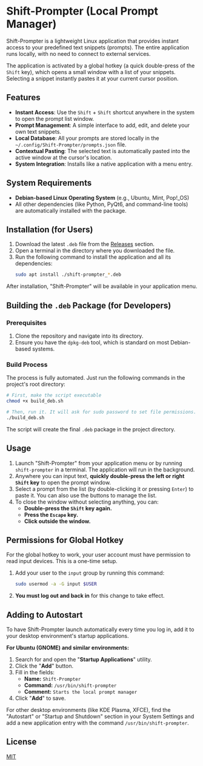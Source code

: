 # Shift-Prompter (Local Prompt Manager)

Shift-Prompter is a lightweight Linux application that provides instant access to your predefined text snippets (prompts). The entire application runs locally, with no need to connect to external services.

The application is activated by a global hotkey (a quick double-press of the `Shift` key), which opens a small window with a list of your snippets. Selecting a snippet instantly pastes it at your current cursor position.

## Features

- **Instant Access**: Use the `Shift` + `Shift` shortcut anywhere in the system to open the prompt list window.
- **Prompt Management**: A simple interface to add, edit, and delete your own text snippets.
- **Local Database**: All your prompts are stored locally in the `~/.config/Shift-Prompter/prompts.json` file.
- **Contextual Pasting**: The selected text is automatically pasted into the active window at the cursor's location.
- **System Integration**: Installs like a native application with a menu entry.

## System Requirements

- **Debian-based Linux Operating System** (e.g., Ubuntu, Mint, Pop!_OS)
- All other dependencies (like Python, PyQt6, and command-line tools) are automatically installed with the package.

## Installation (for Users)

1.  Download the latest `.deb` file from the [Releases](https://github.com/username/shift-prompter/releases) section.
2.  Open a terminal in the directory where you downloaded the file.
3.  Run the following command to install the application and all its dependencies:
    ```bash
    sudo apt install ./shift-prompter_*.deb
    ```

After installation, "Shift-Prompter" will be available in your application menu.

## Building the `.deb` Package (for Developers)

### Prerequisites
1.  Clone the repository and navigate into its directory.
2.  Ensure you have the `dpkg-deb` tool, which is standard on most Debian-based systems.

### Build Process
The process is fully automated. Just run the following commands in the project's root directory:

```bash
# First, make the script executable
chmod +x build_deb.sh

# Then, run it. It will ask for sudo password to set file permissions.
./build_deb.sh
```
The script will create the final `.deb` package in the project directory.

## Usage

1.  Launch "Shift-Prompter" from your application menu or by running `shift-prompter` in a terminal. The application will run in the background.
2.  Anywhere you can input text, **quickly double-press the left or right `Shift` key** to open the prompt window.
3.  Select a prompt from the list (by double-clicking it or pressing `Enter`) to paste it. You can also use the buttons to manage the list.
4.  To close the window without selecting anything, you can:
    - **Double-press the `Shift` key again.**
    - **Press the `Escape` key.**
    - **Click outside the window.**

## Permissions for Global Hotkey

For the global hotkey to work, your user account must have permission to read input devices. This is a one-time setup.

1.  Add your user to the `input` group by running this command:
    ```bash
    sudo usermod -a -G input $USER
    ```
2.  **You must log out and back in** for this change to take effect.

## Adding to Autostart

To have Shift-Prompter launch automatically every time you log in, add it to your desktop environment's startup applications.

**For Ubuntu (GNOME) and similar environments:**

1.  Search for and open the "**Startup Applications**" utility.
2.  Click the "**Add**" button.
3.  Fill in the fields:
    - **Name:** `Shift-Prompter`
    - **Command:** `/usr/bin/shift-prompter`
    - **Comment:** `Starts the local prompt manager`
4.  Click "**Add**" to save.

For other desktop environments (like KDE Plasma, XFCE), find the "Autostart" or "Startup and Shutdown" section in your System Settings and add a new application entry with the command `/usr/bin/shift-prompter`.

## License

[MIT](LICENSE)